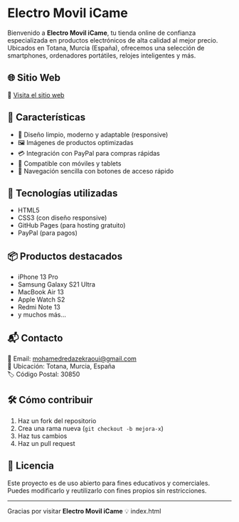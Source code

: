 # Electro Movil iCame

Bienvenido a **Electro Movil iCame**, tu tienda online de confianza especializada en productos electrónicos de alta calidad al mejor precio.  
Ubicados en Totana, Murcia (España), ofrecemos una selección de smartphones, ordenadores portátiles, relojes inteligentes y más.

## 🌐 Sitio Web

🔗 [Visita el sitio web](https://redaa1111.github.io/Reda44/)

## 🛒 Características

- 🧱 Diseño limpio, moderno y adaptable (responsive)
- 🖼️ Imágenes de productos optimizadas
- 💳 Integración con PayPal para compras rápidas
- 📱 Compatible con móviles y tablets
- 🔗 Navegación sencilla con botones de acceso rápido

## 🧩 Tecnologías utilizadas

- HTML5
- CSS3 (con diseño responsive)
- GitHub Pages (para hosting gratuito)
- PayPal (para pagos)

## 📦 Productos destacados

- iPhone 13 Pro  
- Samsung Galaxy S21 Ultra  
- MacBook Air 13  
- Apple Watch S2  
- Redmi Note 13  
- y muchos más...

## 📬 Contacto

📧 Email: mohamedredazekraoui@gmail.com  
📍 Ubicación: Totana, Murcia, España  
🏷️ Código Postal: 30850

## 🛠 Cómo contribuir

1. Haz un fork del repositorio  
2. Crea una rama nueva (`git checkout -b mejora-x`)  
3. Haz tus cambios  
4. Haz un pull request

## 📄 Licencia

Este proyecto es de uso abierto para fines educativos y comerciales.  
Puedes modificarlo y reutilizarlo con fines propios sin restricciones.

---

Gracias por visitar **Electro Movil iCame** 💡
index.html
